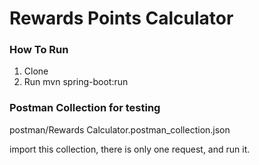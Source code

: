 # Rewards Points Calculator

### How To Run
1. Clone
2. Run mvn spring-boot:run

### Postman Collection for testing
postman/Rewards Calculator.postman_collection.json

import this collection, there is only one request, and run it.


